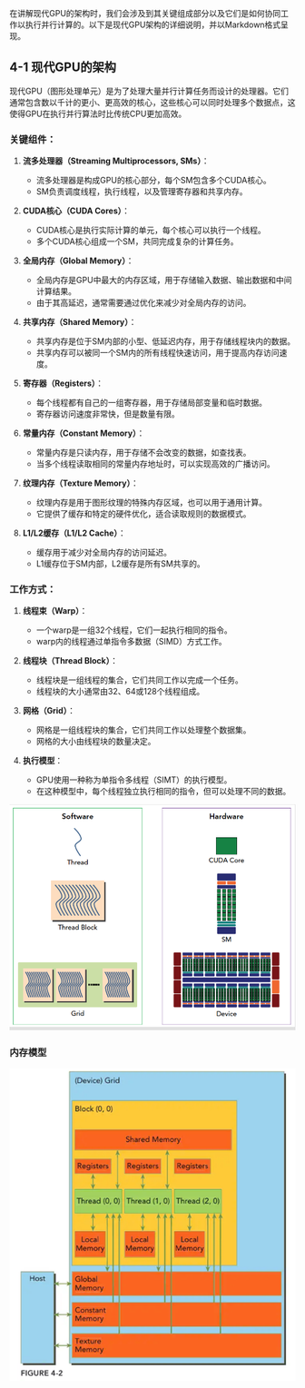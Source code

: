 在讲解现代GPU的架构时，我们会涉及到其关键组成部分以及它们是如何协同工作以执行并行计算的。以下是现代GPU架构的详细说明，并以Markdown格式呈现。

## 4-1 现代GPU的架构

现代GPU（图形处理单元）是为了处理大量并行计算任务而设计的处理器。它们通常包含数以千计的更小、更高效的核心，这些核心可以同时处理多个数据点，这使得GPU在执行并行算法时比传统CPU更加高效。

### 关键组件：

1. **流多处理器（Streaming Multiprocessors, SMs）**：
   - 流多处理器是构成GPU的核心部分，每个SM包含多个CUDA核心。
   - SM负责调度线程，执行线程，以及管理寄存器和共享内存。

2. **CUDA核心（CUDA Cores）**：
   - CUDA核心是执行实际计算的单元，每个核心可以执行一个线程。
   - 多个CUDA核心组成一个SM，共同完成复杂的计算任务。

3. **全局内存（Global Memory）**：
   - 全局内存是GPU中最大的内存区域，用于存储输入数据、输出数据和中间计算结果。
   - 由于其高延迟，通常需要通过优化来减少对全局内存的访问。

4. **共享内存（Shared Memory）**：
   - 共享内存是位于SM内部的小型、低延迟内存，用于存储线程块内的数据。
   - 共享内存可以被同一个SM内的所有线程快速访问，用于提高内存访问速度。

5. **寄存器（Registers）**：
   - 每个线程都有自己的一组寄存器，用于存储局部变量和临时数据。
   - 寄存器访问速度非常快，但是数量有限。

6. **常量内存（Constant Memory）**：
   - 常量内存是只读内存，用于存储不会改变的数据，如查找表。
   - 当多个线程读取相同的常量内存地址时，可以实现高效的广播访问。

7. **纹理内存（Texture Memory）**：
   - 纹理内存是用于图形纹理的特殊内存区域，也可以用于通用计算。
   - 它提供了缓存和特定的硬件优化，适合读取规则的数据模式。

8. **L1/L2缓存（L1/L2 Cache）**：
   - 缓存用于减少对全局内存的访问延迟。
   - L1缓存位于SM内部，L2缓存是所有SM共享的。

### 工作方式：

1. **线程束（Warp）**：
   - 一个warp是一组32个线程，它们一起执行相同的指令。
   - warp内的线程通过单指令多数据（SIMD）方式工作。

2. **线程块（Thread Block）**：
   - 线程块是一组线程的集合，它们共同工作以完成一个任务。
   - 线程块的大小通常由32、64或128个线程组成。

3. **网格（Grid）**：
   - 网格是一组线程块的集合，它们共同工作以处理整个数据集。
   - 网格的大小由线程块的数量决定。

4. **执行模型**：
   - GPU使用一种称为单指令多线程（SIMT）的执行模型。
   - 在这种模型中，每个线程独立执行相同的指令，但可以处理不同的数据。

![img.png](img.png)


### 内存模型 
![img_3.png](img_3.png)